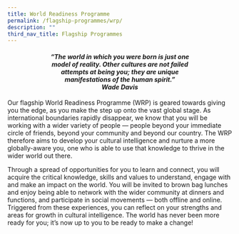 ```yaml
---
title: World Readiness Programme
permalink: /flagship-programmes/wrp/
description: ""
third_nav_title: Flagship Programmes
---
```




<center><h4><em>“The world in which you were born is just one<br> model of reality. Other cultures are not failed<br> attempts at being you; they are unique<br>manifestations of the human spirit.”<br><b>Wade Davis</b></em></h4></center>


Our flagship World Readiness Programme (WRP) is geared towards giving you the edge, as you make the step up onto the vast global stage. As international boundaries rapidly disappear, we know that you will be working with a wider variety of people — people beyond your immediate circle of friends, beyond your community and beyond our country. The WRP therefore aims to develop your cultural intelligence and nurture a more globally-aware you, one who is able to use that knowledge to thrive in the wider world out there.

Through a spread of opportunities for you to learn and connect, you will acquire the critical knowledge, skills and values to understand, engage with and make an impact on the world. You will be invited to brown bag lunches and enjoy being able to network with the wider community at dinners and functions, and participate in social movements — both offline and online. Triggered from these experiences, you can reflect on your strengths and areas for growth in cultural intelligence. The world has never been more ready for you; it’s now up to you to be ready to make a change!